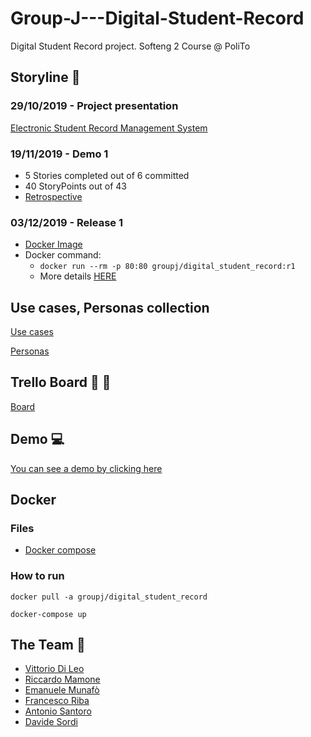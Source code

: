 # Group-J---Digital-Student-Record

Digital Student Record project. Softeng 2 Course @ PoliTo

## Storyline :triangular_flag_on_post:

### 29/10/2019 - Project presentation

[Electronic Student Record Management System](https://softeng.polito.it/courses/SE2/ESRMS.pdf)

### 19/11/2019 - Demo 1

- 5 Stories completed out of 6 committed
- 40 StoryPoints out of 43
- [Retrospective](https://docs.google.com/presentation/d/1rePNnXa-uKxZ5X8VvkPPjaG4cFXc6gZvnldOUE48JQI/edit?usp=sharing)

### 03/12/2019 - Release 1
- [Docker Image](https://hub.docker.com/repository/docker/groupj/digital_student_record)
- Docker command: 
    - ``` docker run --rm -p 80:80 groupj/digital_student_record:r1 ```
    - More details [HERE](/docker-utils/v2.0/README.md)

## Use cases, Personas collection

[Use cases](https://github.com/sordinho/Group-J---Digital-Student-Record/tree/master/UseCases)

[Personas](https://github.com/sordinho/Group-J---Digital-Student-Record/tree/master/Personas)

## Trello Board :memo: :pushpin:

[Board](https://trello.com/b/R01iRsVf)

## Demo :computer:

[You can see a demo by clicking here](http://softeng2.my.to)

## Docker

### Files

- [Docker compose](docker-utils/v1.0/docker-compose.yml)

### How to run

```
docker pull -a groupj/digital_student_record

docker-compose up
```

## The Team :busts_in_silhouette:

- [Vittorio Di Leo](https://github.com/VittorioDiLeo)
- [Riccardo Mamone](https://github.com/mmrichi)
- [Emanuele Munafò](https://github.com/Emmunaf)
- [Francesco Riba](https://github.com/Frenky95)
- [Antonio Santoro](https://github.com/anphetamina)
- [Davide Sordi](https://github.com/sordinho)
